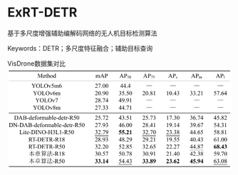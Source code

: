 # ExRT-DETR
 基于多尺度增强辅助编解码网络的无人机目标检测算法

Keywords：DETR；多尺度特征融合；辅助目标查询

VisDrone数据集对比
![visdrone比较](image-1.png)